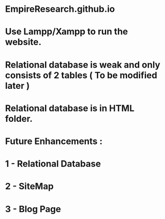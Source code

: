 # EmpireResearch.github.io
# Use Lampp/Xampp to run the website. 
# Relational database is weak and only consists of 2 tables ( To be modified later )
# Relational database is in HTML folder.
# Future Enhancements :
# 1 - Relational Database 
# 2 - SiteMap
# 3 - Blog Page 
